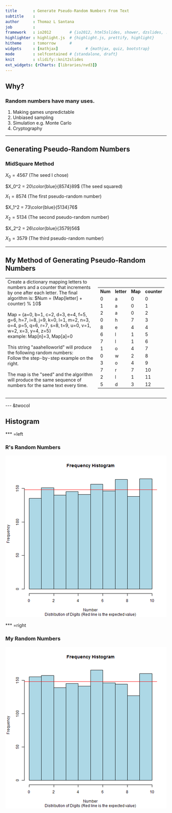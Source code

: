 ```yaml
---
title       : Generate Pseudo-Random Numbers From Text
subtitle    : 
author      : Thomaz L Santana
job         : 
framework   : io2012        # {io2012, html5slides, shower, dzslides, ...}
highlighter : highlight.js  # {highlight.js, prettify, highlight}
hitheme     : tomorrow      # 
widgets     : [mathjax]            # {mathjax, quiz, bootstrap}
mode        : selfcontained # {standalone, draft}
knit        : slidify::knit2slides
ext_widgets: {rCharts: [libraries/nvd3]}
---
```


## Why?
### Random numbers have many uses.

1. Making games unpredictable
2. Unbiased sampling
3. Simulation e.g. Monte Carlo
4. Cryptography

---

## Generating Pseudo-Random Numbers
### MidSquare Method
$X_0 = 4567$    (The seed I chose)

$X_0^2 = 20\color{blue}{8574}89$  (The seed squared)

$X_1 = 8574$ (The first pseudo-random number)

$X_1^2 = 73\color{blue}{5134}76$

$X_2 = 5134$ (The second pseudo-random number)

$X_2^2 = 26\color{blue}{3579}56$

$X_3 = 3579$ (The third pseudo-random number)

---
## My Method of Generating Pseudo-Random Numbers

<table><td>
  <table>
  Create a dictionary mapping letters to numbers and a counter that increments by one after each letter. The final algorithm is: $Num = (Map[letter] + counter) % 10$<br><br>
  Map = {a=0, b=1, c=2, d=3, e=4, f=5, g=6, h=7, i=8, j=9, k=0, l=1, m=2, n=3, o=4, p=5, q=6, r=7, s=8, t=9, u=0, v=1, w=2, x=3, y=4, z=5} 
  <br> example: Map[n]=3, Map[a]=0
  <br><br> This string "aaahelloworld" will produce the following random numbers:<br 0, 1, 2, 0, 8, 6, 7, 1, 0, 3, 7, 2, 5
  <br> Follow the step-by-step example on the right.
  <br><br> The map is the "seed" and the algorithm will produce the same sequence of numbers for the same text every time.
  </table></td>
  <td><table>
  <tr><th>Num</th><th>letter</th><th>Map</th><th>counter</th></tr>
<tr><td>0</td><td>a</td><td>0</td><td>0</td></tr>
<tr><td>1</td><td>a</td><td>0</td><td>1</td></tr>
<tr><td>2</td><td>a</td><td>0</td><td>2</td></tr>
<tr><td>0</td><td>h</td><td>7</td><td>3</td></tr>
<tr><td>8</td><td>e</td><td>4</td><td>4</td></tr>
<tr><td>6</td><td>l</td><td>1</td><td>5</td></tr>
<tr><td>7</td><td>l</td><td>1</td><td>6</td></tr>
<tr><td>1</td><td>o</td><td>4</td><td>7</td></tr>
<tr><td>0</td><td>w</td><td>2</td><td>8</td></tr>
<tr><td>3</td><td>o</td><td>4</td><td>9</td></tr>
<tr><td>7</td><td>r</td><td>7</td><td>10</td></tr>
<tr><td>2</td><td>l</td><td>1</td><td>11</td></tr>
<tr><td>5</td><td>d</td><td>3</td><td>12</td></tr>
</table></td></table>

--- &twocol
## Histogram

*** =left
### R's Random Numbers
![plot of chunk unnamed-chunk-2](assets/fig/unnamed-chunk-2-1.png) 

*** =right
### My Random Numbers
![plot of chunk unnamed-chunk-3](assets/fig/unnamed-chunk-3-1.png) 
